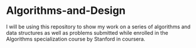 # Algorithms-and-Design
I will be using this repository to show my work on a series of algorithms and data structures as well as problems submitted while enrolled in the Algorithms specialization course by Stanford in coursera.
